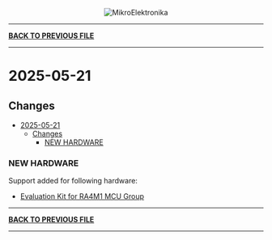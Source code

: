 <p align="center">
  <img src="http://www.mikroe.com/img/designs/beta/logo_small.png?raw=true" alt="MikroElektronika"/>
</p>

---

**[BACK TO PREVIOUS FILE](../changelog.md)**

---

# 2025-05-21

## Changes

- [2025-05-21](#2025-05-21)
  - [Changes](#changes)
    - [NEW HARDWARE](#new-hardware)

### NEW HARDWARE

Support added for following hardware:

+ [Evaluation Kit for RA4M1 MCU Group](https://www.renesas.com/en/products/microcontrollers-microprocessors/ra-cortex-m-mcus/ek-ra4m1-evaluation-kit-ra4m1-mcu-group?srsltid=AfmBOoo-wrVihxpWfCooNFIukz9FDrhXAbYj6Hg2QamTxhUBPxoUpayH)

---

**[BACK TO PREVIOUS FILE](../changelog.md)**

---
